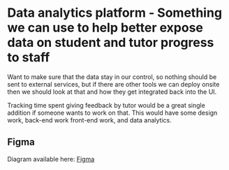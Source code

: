 # Data analytics platform - Something we can use to help better expose data on student and tutor progress to staff

Want to make sure that the data stay in our control, so nothing should be sent to external services,
but if there are other tools we can deploy onsite then we should look at that and how they get
integrated back into the UI.

Tracking time spent giving feedback by tutor would be a great single addition if someone wants to
work on that. This would have some design work, back-end work front-end work, and data analytics.

## Figma

Diagram available here:
[Figma](https://www.figma.com/file/apxkmJeiPHjpHw2Qe4TwBa/OnTrack-Enhance-the-Chart?node-id=63%3A5408&t=3JZd9WQcgmUCrdKK-0)
